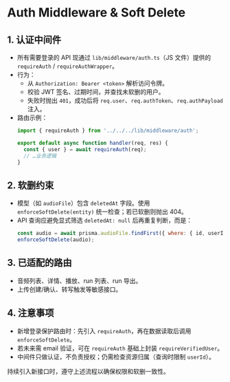 # Auth Middleware & Soft Delete

## 1. 认证中间件
- 所有需要登录的 API 现通过 `lib/middleware/auth.ts`（JS 文件）提供的 `requireAuth` / `requireAuthWrapper`。
- 行为：
  - 从 `Authorization: Bearer <token>` 解析访问令牌。
  - 校验 JWT 签名、过期时间，并查找未软删的用户。
  - 失败时抛出 `401`，成功后将 `req.user`、`req.authToken`、`req.authPayload` 注入。
- 路由示例：
  ```js
  import { requireAuth } from '../../../lib/middleware/auth';

  export default async function handler(req, res) {
    const { user } = await requireAuth(req);
    // …业务逻辑
  }
  ```

## 2. 软删约束
- 模型（如 `audioFile`）包含 `deletedAt` 字段。使用 `enforceSoftDelete(entity)` 统一检查；若已软删则抛出 404。
- API 查询应避免显式筛选 `deletedAt: null` 后再重复判断，而是：
  ```js
  const audio = await prisma.audioFile.findFirst({ where: { id, userId } });
  enforceSoftDelete(audio);
  ```

## 3. 已适配的路由
- 音频列表、详情、播放、run 列表、run 导出。
- 上传创建/确认、转写触发等敏感接口。

## 4. 注意事项
- 新增登录保护路由时：先引入 `requireAuth`，再在数据读取后调用 `enforceSoftDelete`。
- 若未来需 email 验证，可在 `requireAuth` 基础上封装 `requireVerifiedUser`。
- 中间件只做认证，不负责授权；仍需检查资源归属（查询时限制 `userId`）。

持续引入新接口时，遵守上述流程以确保权限和软删一致性。
